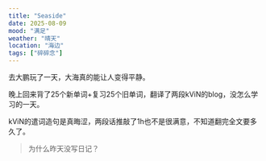 ```yaml
---
title: "Seaside"
date: 2025-08-09
mood: "满足"
weather: "晴天"
location: "海边"
tags: ["碎碎念"]
---
```


去大鹏玩了一天，大海真的能让人变得平静。

晚上回来背了25个新单词+复习25个旧单词，翻译了两段kViN的blog，没怎么学习的一天。

kViN的遣词造句是真晦涩，两段话推敲了1h也不是很满意，不知道翻完全文要多久了。

> 为什么昨天没写日记？